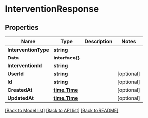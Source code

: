 # InterventionResponse

## Properties

Name | Type | Description | Notes
------------ | ------------- | ------------- | -------------
**InterventionType** | **string** |  | 
**Data** | **interface{}** |  | 
**InterventionId** | **string** |  | 
**UserId** | **string** |  | [optional] 
**Id** | **string** |  | [optional] 
**CreatedAt** | [**time.Time**](time.Time.md) |  | [optional] 
**UpdatedAt** | [**time.Time**](time.Time.md) |  | [optional] 

[[Back to Model list]](../README.md#documentation-for-models) [[Back to API list]](../README.md#documentation-for-api-endpoints) [[Back to README]](../README.md)



